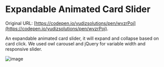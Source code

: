 # Expandable Animated Card Slider

Original URL: [https://codepen.io/yudizsolutions/pen/wvzrPoj](https://codepen.io/yudizsolutions/pen/wvzrPoj).

An expandable animated card slider, it will expand and collapse based on card click. We used owl carousel and jQuery for variable width and responsive slider. 

![image](https://github.com/user-attachments/assets/222eb93c-7c78-491b-99dc-879789f1e4b1)
